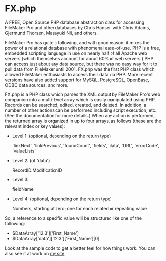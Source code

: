 # FX.php

A FREE, Open Source PHP database abstraction class for accessing FileMaker Pro and other databases
by Chris Hansen with Chris Adams, Gjermund Thorsen, Masayuki Nii, and others.

FileMaker Pro has quite a following, and with good reason:  it mixes the power of a relational database with phenomenal ease-of-use.  PHP is a free, embedded scripting language in use on nearly half of all Apache web servers (which themselves account for about 60% of web servers.)  PHP can access just about any data source, but there was no easy way for it to pull data from FileMaker until 2001.  FX.php was the first PHP class which allowed FileMaker enthusiasts to access their data via PHP.  More recent versions have also added support for MySQL, PostgreSQL, OpenBase, ODBC data sources, and more.

FX.php is a PHP class which parses the XML output by FileMaker Pro's web companion into a multi-level array which is easily manipulated using PHP.  Records can be searched, edited, created, and deleted.  In addition, a number of other actions can be performed including script execution, etc.  (See the documentation for more details.)  When any action is performed, the returned array is organized in up to four arrays, as follows (these are the relevant index or key values):

* Level 1: (optional, depending on the return type)

    'linkNext', 'linkPrevious', 'foundCount', 'fields', 'data', 'URL', 'errorCode', 'valueLists'

* Level 2: (of 'data')

    RecordID.ModificationID

* Level 3:

    fieldName

* Level 4: (optional, depending on the return type)

    Numbers, starting at zero; one for each related or repeating value

So, a reference to a specific value will be structured like one of the following:

* $DataArray['12.3']['First_Name']
* $DataArray['data']['12.3']['First_Name'][0]

Look at the sample code to get a better feel for how things work.  You can also see it at work on [my site](http://www.iviking.org/FX.php/)
